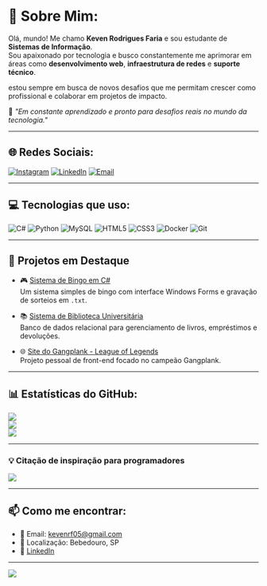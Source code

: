 # 💫 Sobre Mim:
Olá, mundo! Me chamo **Keven Rodrigues Faria** e sou estudante de **Sistemas de Informação**.  
Sou apaixonado por tecnologia e busco constantemente me aprimorar em áreas como **desenvolvimento web**, **infraestrutura de redes** e **suporte técnico**.

estou sempre em busca de novos desafios que me permitam crescer como profissional e colaborar em projetos de impacto.

🎯 *"Em constante aprendizado e pronto para desafios reais no mundo da tecnologia."*

---

## 🌐 Redes Sociais:
[![Instagram](https://img.shields.io/badge/Instagram-%23E4405F.svg?logo=Instagram&logoColor=white)](https://instagram.com/rfkeven) 
[![LinkedIn](https://img.shields.io/badge/LinkedIn-%230077B5.svg?logo=linkedin&logoColor=white)](https://linkedin.com/in/keven-rodrigues-9bb439232) 
[![Email](https://img.shields.io/badge/Email-D14836?logo=gmail&logoColor=white)](mailto:kevenrf05@gmail.com)

---

## 💻 Tecnologias que uso:
![C#](https://img.shields.io/badge/c%23-%23239120.svg?style=for-the-badge&logo=csharp&logoColor=white) 
![Python](https://img.shields.io/badge/python-3670A0?style=for-the-badge&logo=python&logoColor=ffdd54) 
![MySQL](https://img.shields.io/badge/mysql-4479A1.svg?style=for-the-badge&logo=mysql&logoColor=white)
![HTML5](https://img.shields.io/badge/html5-E34F26?style=for-the-badge&logo=html5&logoColor=white)
![CSS3](https://img.shields.io/badge/css3-1572B6?style=for-the-badge&logo=css3&logoColor=white)
![Docker](https://img.shields.io/badge/docker-2496ED?style=for-the-badge&logo=docker&logoColor=white)
![Git](https://img.shields.io/badge/git-F05032?style=for-the-badge&logo=git&logoColor=white)

---

## 🚀 Projetos em Destaque

- 🎮 [Sistema de Bingo em C#](https://github.com/Keven-Rodrigues/bingo-csharp)  
  Um sistema simples de bingo com interface Windows Forms e gravação de sorteios em `.txt`.

- 📚 [Sistema de Biblioteca Universitária](https://github.com/Keven-Rodrigues/sistema-biblioteca)  
  Banco de dados relacional para gerenciamento de livros, empréstimos e devoluções.

- 🌐 [Site do Gangplank - League of Legends](https://github.com/Keven-Rodrigues/gangplank-site)  
  Projeto pessoal de front-end focado no campeão Gangplank.

---

## 📊 Estatísticas do GitHub:
![](https://github-readme-stats.vercel.app/api?username=Keven-Rodrigues&theme=github_dark_dimmed&hide_border=false&include_all_commits=false&count_private=false)<br/>
![](https://nirzak-streak-stats.vercel.app/?user=Keven-Rodrigues&theme=github_dark_dimmed&hide_border=false)<br/>
![](https://github-readme-stats.vercel.app/api/top-langs/?username=Keven-Rodrigues&theme=github_dark_dimmed&hide_border=false&include_all_commits=false&count_private=false&layout=compact)

---

### 💡 Citação de inspiração para programadores
![](https://quotes-github-readme.vercel.app/api?type=horizontal&theme=radical)

---

## 📫 Como me encontrar:
- 📧 Email: kevenrf05@gmail.com  
- 📍 Localização: Bebedouro, SP  
- 💼 [LinkedIn](https://www.linkedin.com/in/keven-rodrigues-9bb439232)  

---

[![](https://visitcount.itsvg.in/api?id=Keven-Rodrigues&icon=0&color=0)](https://visitcount.itsvg.in)

<!-- Criado com orgulho usando GPRM ( https://gprm.itsvg.in ) -->
